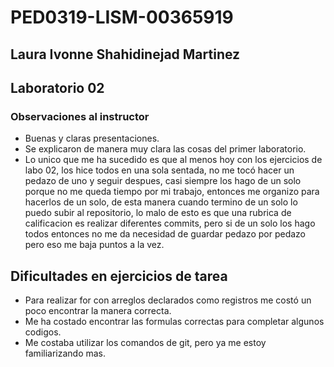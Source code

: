 # PED0319-LISM-00365919

## Laura Ivonne Shahidinejad Martinez 

## Laboratorio 02

### Observaciones al instructor
* Buenas y claras presentaciones.
* Se explicaron de manera muy clara las cosas del primer laboratorio.
* Lo unico que me ha sucedido es que al menos hoy con los ejercicios de labo 02, los hice todos en una sola sentada, no me tocó hacer un pedazo de uno y seguir despues, casi siempre los hago de un solo porque no me queda tiempo por mi trabajo, entonces me organizo para hacerlos de un solo, de esta manera cuando termino de un solo lo puedo subir al repositorio, lo malo de esto es que una rubrica de calificacion es realizar diferentes commits, pero si de un solo los hago todos entonces no me da necesidad de guardar pedazo por pedazo pero eso me baja puntos a la vez.

## Dificultades en ejercicios de tarea
* Para realizar for con arreglos declarados como registros me costó un poco encontrar la manera correcta.
* Me ha costado encontrar las formulas correctas para completar algunos codigos.
* Me costaba utilizar los comandos de git, pero ya me estoy familiarizando mas.
